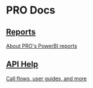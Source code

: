 <style type="text/css">
    .col-md-10 {
        width: 100%;
    }

    .sideaffix {
        display: none;
    }
</style>

<div class="header-container">
    <h1 id="big-header">PRO Docs</h1>
</div>
<div class="button-container">
    <a href="/reports/index.html"><div class="button1"><h2>Reports</h2><p>About PRO's PowerBI reports</p></div></a>
    <a href="/api/help/introduction.html"><div class="button1"><h2>API Help</h2><p>Call flows, user guides, and more</p></div></a>
</div>
 
